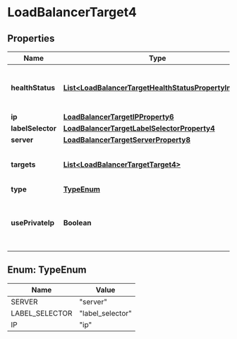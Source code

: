 

# LoadBalancerTarget4


## Properties

| Name | Type | Description | Notes |
|------------ | ------------- | ------------- | -------------|
|**healthStatus** | [**List&lt;LoadBalancerTargetHealthStatusPropertyInner8&gt;**](LoadBalancerTargetHealthStatusPropertyInner8.md) | List of health statuses of the services on this target. Only present for target types \&quot;server\&quot; and \&quot;ip\&quot;. |  [optional] |
|**ip** | [**LoadBalancerTargetIPProperty6**](LoadBalancerTargetIPProperty6.md) |  |  [optional] |
|**labelSelector** | [**LoadBalancerTargetLabelSelectorProperty4**](LoadBalancerTargetLabelSelectorProperty4.md) |  |  [optional] |
|**server** | [**LoadBalancerTargetServerProperty8**](LoadBalancerTargetServerProperty8.md) |  |  [optional] |
|**targets** | [**List&lt;LoadBalancerTargetTarget4&gt;**](LoadBalancerTargetTarget4.md) | List of resolved label selector target Servers. Only present for type \&quot;label_selector\&quot;. |  [optional] |
|**type** | [**TypeEnum**](#TypeEnum) | Type of the resource |  |
|**usePrivateIp** | **Boolean** | Use the private network IP instead of the public IP. Only present for target types \&quot;server\&quot; and \&quot;label_selector\&quot;. |  [optional] |



## Enum: TypeEnum

| Name | Value |
|---- | -----|
| SERVER | &quot;server&quot; |
| LABEL_SELECTOR | &quot;label_selector&quot; |
| IP | &quot;ip&quot; |




